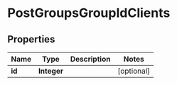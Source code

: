 

# PostGroupsGroupIdClients


## Properties

| Name | Type | Description | Notes |
|------------ | ------------- | ------------- | -------------|
|**id** | **Integer** |  |  [optional] |




